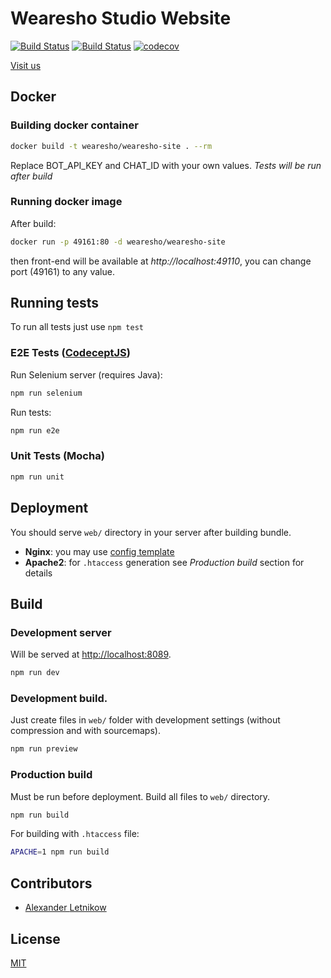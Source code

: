 # Wearesho Studio Website
[![Build Status](https://scrutinizer-ci.com/g/Wearesho-team/wearesho-site/badges/build.png?b=master)](https://scrutinizer-ci.com/g/Wearesho-team/wearesho-site/build-status/master)
[![Build Status](https://travis-ci.org/wearesho-team/wearesho-site.svg?branch=master)](https://travis-ci.org/wearesho-team/wearesho-site)
[![codecov](https://codecov.io/gh/wearesho-team/wearesho-site/branch/master/graph/badge.svg)](https://codecov.io/gh/wearesho-team/wearesho-site)

[Visit us](https://wearesho.com)

## Docker
### Building docker container
```bash
docker build -t wearesho/wearesho-site . --rm
```
Replace BOT_API_KEY and CHAT_ID with your own values.
*Tests will be run after build*
### Running docker image
After build:
```bash
docker run -p 49161:80 -d wearesho/wearesho-site
```
then front-end will be available at *http://localhost:49110*, you can change port (49161) to any value.
## Running tests
To run all tests just use `npm test`
### E2E Tests ([CodeceptJS](https://codeceptjs.io))
Run Selenium server (requires Java):
```bash
npm run selenium
```
Run tests:
```bash
npm run e2e
```

### Unit Tests (Mocha)
```bash
npm run unit
```

## Deployment
You should serve `web/` directory in your server after building bundle. 
  
- **Nginx**: you may use [config template](./templates/nginx.conf)  
- **Apache2**: for `.htaccess` generation see *Production build* section for details

## Build
### Development server
Will be served at <http://localhost:8089>.

```bash
npm run dev
```
### Development build. 
Just create files in `web/` folder with development settings (without compression and with sourcemaps).
```bash
npm run preview
```
### Production build
Must be run before deployment.
Build all files to `web/` directory.
```bash
npm run build
```
For building with `.htaccess` file:
```bash
APACHE=1 npm run build
```

## Contributors
- [Alexander <Horat1us> Letnikow](https://github.com/horat1us)

## License
[MIT](./LICENSE)
